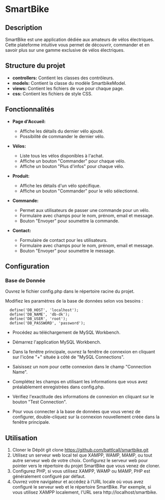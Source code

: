 # SmartBike 

## Description

SmartBike est une application dédiée aux amateurs de vélos électriques. Cette plateforme intuitive vous permet de découvrir, commander et en savoir plus sur une gamme exclusive de vélos électriques. 


## Structure du projet

- **controllers:** Contient les classes des contrôleurs.
- **models:** Contient la classe du modèle SmartbikeModel.
- **views:** Contient les fichiers de vue pour chaque page.
- **css:** Contient les fichiers de style CSS.

## Fonctionnalités

- **Page d'Accueil:**
  - Affiche les détails du dernier vélo ajouté.
  - Possibilité de commander le dernier vélo.
  
- **Vélos:**
  - Liste tous les vélos disponibles à l'achat.
  - Affiche un bouton "Commander" pour chaque vélo.
  - Affiche un bouton "Plus d'infos" pour chaque vélo.

- **Produit:**
  - Affiche les détails d'un vélo spécifique.
  - Affiche un bouton "Commander" pour le vélo sélectionné.
  
- **Commande:**
  - Permet aux utilisateurs de passer une commande pour un vélo.
  - Formulaire avec champs pour le nom, prénom, email et message.
  - Bouton "Envoyer" pour soumettre la commande.

- **Contact:**
  - Formulaire de contact pour les utilisateurs.
  - Formulaire avec champs pour le nom, prénom, email et message.
  - Bouton "Envoyer" pour soumettre le message.

## Configuration

### Base de Donnée

Ouvrez le fichier config.php dans le répertoire racine du projet.

Modifiez les paramètres de la base de données selon vos besoins :

```
  define('DB_HOST', 'localhost');
  define('DB_NAME', 'db-dk');
  define('DB_USER', 'root');
  define('DB_PASSWORD', 'password');
```
   
- Procédez au téléchargement de MySQL Workbench.
  
- Démarrez l'application MySQL Workbench.
  
- Dans la fenêtre principale, ouvrez la fenêtre de connexion en cliquant sur l'icône "+" située à côté de "MySQL Connections".
  
- Saisissez un nom pour cette connexion dans le champ "Connection Name".
  
- Complétez les champs en utilisant les informations que vous avez préalablement enregistrées dans config.php.
  
- Vérifiez l'exactitude des informations de connexion en cliquant sur le bouton "Test Connection".
  
- Pour vous connecter à la base de données que vous venez de configurer, double-cliquez sur la connexion nouvellement créée dans la fenêtre principale.

## Utilisation

1. Cloner le Dépôt git clone https://github.com/battlcall/smartbike.git
2. Utilisez un serveur web local tel que XAMPP, WAMP, MAMP, ou tout autre serveur web de votre choix.
   Configurez le serveur web pour pointer vers le répertoire du projet SmartBike que vous venez de cloner.
3. Configurez PHP, si vous utilisez XAMPP, WAMP ou MAMP, PHP est généralement configuré par défaut.
4. Ouvrez votre navigateur et accédez à l'URL locale où vous avez configuré le serveur web et le répertoire SmartBike. Par exemple, si vous utilisez XAMPP localement, l'URL sera http://localhost/smartbike.
